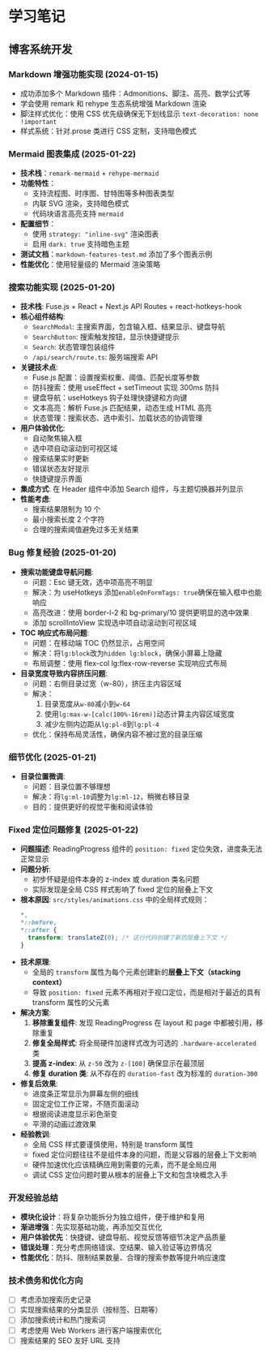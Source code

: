 # 学习笔记

## 博客系统开发

### Markdown 增强功能实现 (2024-01-15)

- 成功添加多个 Markdown 插件：Admonitions、脚注、高亮、数学公式等
- 学会使用 remark 和 rehype 生态系统增强 Markdown 渲染
- 脚注样式优化：使用 CSS 优先级确保无下划线显示 `text-decoration: none !important`
- 样式系统：针对.prose 类进行 CSS 定制，支持暗色模式

### Mermaid 图表集成 (2025-01-22)

- **技术栈**：`remark-mermaid` + `rehype-mermaid`
- **功能特性**：
  - 支持流程图、时序图、甘特图等多种图表类型
  - 内联 SVG 渲染，支持暗色模式
  - 代码块语言高亮支持 `mermaid`
- **配置细节**：
  - 使用 `strategy: "inline-svg"` 渲染图表
  - 启用 `dark: true` 支持暗色主题
- **测试文档**：`markdown-features-test.md` 添加了多个图表示例
- **性能优化**：使用轻量级的 Mermaid 渲染策略

### 搜索功能实现 (2025-01-20)

- **技术栈**: Fuse.js + React + Next.js API Routes + react-hotkeys-hook
- **核心组件结构**:
  - `SearchModal`: 主搜索界面，包含输入框、结果显示、键盘导航
  - `SearchButton`: 搜索触发按钮，显示快捷键提示
  - `Search`: 状态管理包装组件
  - `/api/search/route.ts`: 服务端搜索 API
- **关键技术点**:
  - Fuse.js 配置：设置搜索权重、阈值、匹配长度等参数
  - 防抖搜索：使用 useEffect + setTimeout 实现 300ms 防抖
  - 键盘导航：useHotkeys 钩子处理快捷键和方向键
  - 文本高亮：解析 Fuse.js 匹配结果，动态生成 HTML 高亮
  - 状态管理：搜索状态、选中索引、加载状态的协调管理
- **用户体验优化**:
  - 自动聚焦输入框
  - 选中项自动滚动到可视区域
  - 搜索结果实时更新
  - 错误状态友好提示
  - 快捷键提示界面
- **集成方式**: 在 Header 组件中添加 Search 组件，与主题切换器并列显示
- **性能考虑**:
  - 搜索结果限制为 10 个
  - 最小搜索长度 2 个字符
  - 合理的搜索阈值避免过多无关结果

### Bug 修复经验 (2025-01-20)

- **搜索功能键盘导航问题**:
  - 问题：Esc 键无效，选中项高亮不明显
  - 解决：为 useHotkeys 添加`enableOnFormTags: true`确保在输入框中也能响应
  - 高亮改进：使用 border-l-2 和 bg-primary/10 提供更明显的选中效果
  - 添加 scrollIntoView 实现选中项自动滚动到可视区域
- **TOC 响应式布局问题**:
  - 问题：在移动端 TOC 仍然显示，占用空间
  - 解决：将`lg:block`改为`hidden lg:block`，确保小屏幕上隐藏
  - 布局调整：使用 flex-col lg:flex-row-reverse 实现响应式布局
- **目录宽度导致内容挤压问题**:
  - 问题：右侧目录过宽（w-80），挤压主内容区域
  - 解决：
    1. 目录宽度从`w-80`减小到`w-64`
    2. 使用`lg:max-w-[calc(100%-16rem)]`动态计算主内容区域宽度
    3. 减少左侧内边距从`lg:pl-8`到`lg:pl-4`
  - 优化：保持布局灵活性，确保内容不被过宽的目录压缩

### 细节优化 (2025-01-21)

- **目录位置微调**:
  - 问题：目录位置不够理想
  - 解决：将`lg:ml-10`调整为`lg:ml-12`，稍微右移目录
  - 目的：提供更好的视觉平衡和阅读体验

### Fixed 定位问题修复 (2025-01-22)

- **问题描述**: ReadingProgress 组件的 `position: fixed` 定位失效，进度条无法正常显示
- **问题分析**:
  - 初步怀疑是组件本身的 z-index 或 duration 类名问题
  - 实际发现是全局 CSS 样式影响了 fixed 定位的层叠上下文
- **根本原因**: `src/styles/animations.css` 中的全局样式规则：
  ```css
  *,
  *::before,
  *::after {
    transform: translateZ(0); /* 这行代码创建了新的层叠上下文 */
  }
  ```
- **技术原理**:
  - 全局的 `transform` 属性为每个元素创建新的**层叠上下文（stacking context）**
  - 导致 `position: fixed` 元素不再相对于视口定位，而是相对于最近的具有 transform 属性的父元素
- **解决方案**:
  1. **移除重复组件**: 发现 ReadingProgress 在 layout 和 page 中都被引用，移除重复
  2. **修复全局样式**: 将全局硬件加速样式改为可选的 `.hardware-accelerated` 类
  3. **提高 z-index**: 从 `z-50` 改为 `z-[100]` 确保显示在最顶层
  4. **修复 duration 类**: 从不存在的 `duration-fast` 改为标准的 `duration-300`
- **修复后效果**:
  - 进度条正常显示为屏幕左侧的细线
  - 固定定位工作正常，不随页面滚动
  - 根据阅读进度显示彩色渐变
  - 平滑的动画过渡效果
- **经验教训**:
  - 全局 CSS 样式要谨慎使用，特别是 transform 属性
  - fixed 定位问题往往不是组件本身的问题，而是父容器的层叠上下文影响
  - 硬件加速优化应该精确应用到需要的元素，而不是全局应用
  - 调试 CSS 定位问题时要从根本的层叠上下文和包含块概念入手

### 开发经验总结

- **模块化设计**：将复杂功能拆分为独立组件，便于维护和复用
- **渐进增强**：先实现基础功能，再添加交互优化
- **用户体验优先**：快捷键、键盘导航、视觉反馈等细节决定产品质量
- **错误处理**：充分考虑网络错误、空结果、输入验证等边界情况
- **性能优化**：防抖、限制结果数量、合理的搜索参数等提升响应速度

### 技术债务和优化方向

- [ ] 考虑添加搜索历史记录
- [ ] 实现搜索结果的分类显示（按标签、日期等）
- [ ] 添加搜索统计和热门搜索词
- [ ] 考虑使用 Web Workers 进行客户端搜索优化
- [ ] 搜索结果的 SEO 友好 URL 支持
